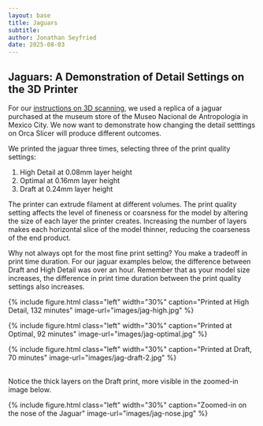 ```yaml
---
layout: base
title: Jaguars
subtitle:
author: Jonathan Seyfried
date: 2025-08-03
---
```


## Jaguars: A Demonstration of Detail Settings on the 3D Printer

For our [instructions on 3D scanning](https://amaranth-unm.github.io/equipment/3d-scanner/), we used a replica of a jaguar purchased at the museum store of the Museo Nacional de Antropología in Mexico City. We now want to demonstrate how changing the detail setttings on Orca Slicer will produce different outcomes.

We printed the jaguar three times, selecting three of the print quality settings: 
1. High Detail at 0.08mm layer height
2. Optimal at 0.16mm layer height
3. Draft at 0.24mm layer height

The printer can extrude filament at different volumes. The print quality setting affects the level of fineness or coarsness for the model by altering the size of each layer the printer creates. Increasing the number of layers makes each horizontal slice of the model thinner, reducing the coarseness of the end product. 

Why not always opt for the most fine print setting? You make a tradeoff in print time duration. For our jaguar examples below, the difference between Draft and High Detail was over an hour. Remember that as your model size increases, the difference in print time duration between the print quality settings also increases.


{% include figure.html
  class="left"
  width="30%"
  caption="Printed at High Detail, 132 minutes"
  image-url="images/jag-high.jpg"
%}

{% include figure.html
  class="left"
  width="30%"
  caption="Printed at Optimal, 92 minutes"
  image-url="images/jag-optimal.jpg"
%}

{% include figure.html
  class="left"
  width="30%"
  caption="Printed at Draft, 70 minutes"
  image-url="images/jag-draft-2.jpg"
%}

<br style="clear: both">
Notice the thick layers on the Draft print, more visible in the zoomed-in image below.

{% include figure.html
  class="left"
  width="30%"
  caption="Zoomed-in on the nose of the Jaguar"
  image-url="images/jag-nose.jpg"
%}